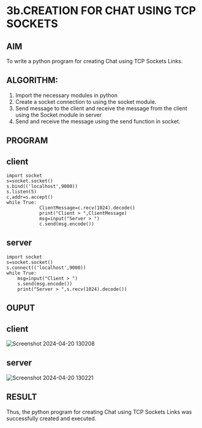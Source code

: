 # 3b.CREATION FOR CHAT USING TCP SOCKETS
## AIM
To write a python program for creating Chat using TCP Sockets Links.
## ALGORITHM:
1. Import the necessary modules in python
2. Create a socket connection to using the socket module.
3. Send message to the client and receive the message from the client using the Socket module in
 server
4. Send and receive the message using the send function in socket.
## PROGRAM

## client
```
import socket 
s=socket.socket() 
s.bind(('localhost',9000)) 
s.listen(5) 
c,addr=s.accept() 
while True: 
            ClientMessage=c.recv(1024).decode() 
            print("Client > ",ClientMessage) 
            msg=input("Server > ") 
            c.send(msg.encode())
```
## server
```
import socket 
s=socket.socket() 
s.connect(('localhost',9000)) 
while True: 
    msg=input("Client > ") 
    s.send(msg.encode()) 
    print("Server > ",s.recv(1024).decode())
```
## OUPUT

## client

![Screenshot 2024-04-20 130208](https://github.com/Danica-christa/3b_CHAT_USING_TCP_SOCKETS/assets/151514009/55862165-6434-43ff-a530-3ca9130bd7f5)
## server

![Screenshot 2024-04-20 130221](https://github.com/Danica-christa/3b_CHAT_USING_TCP_SOCKETS/assets/151514009/691a3539-6566-4991-8016-b7d579f3ddaf)

## RESULT
Thus, the python program for creating Chat using TCP Sockets Links was successfully 
created and executed.

